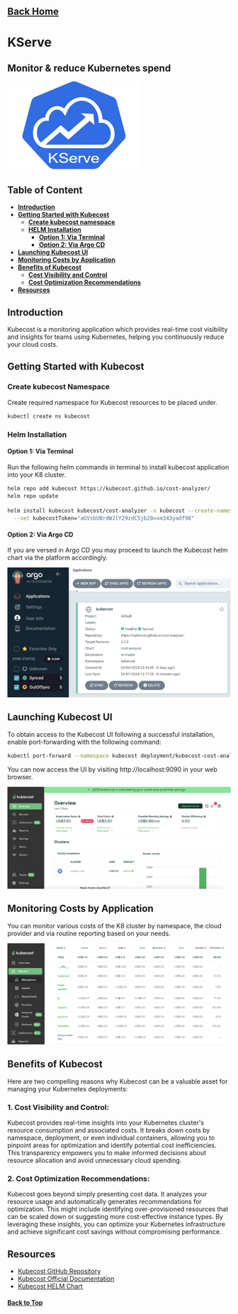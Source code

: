 ## [Back Home](../../README.md)

# KServe
## Monitor & reduce Kubernetes spend


<img src="../src/img/kserve/logo.png" width="300" height="200">

## Table of Content
* **[Introduction](#introduction)**
* **[Getting Started with Kubecost](#getting-started-with-kubecost)**
    * **[Create kubecost namespace](#create-kubecost-namespace)**
    * **[HELM Installation](#helm-installation)**
        * **[Option 1: Via Terminal](#option-1-via-terminal)**
        * **[Option 2: Via Argo CD](#option-2-via-argo-cd)**
* **[Launching Kubecost UI](#launching-kubecost-ui)**
* **[Monitoring Costs by Application](#monitoring-costs-by-application)**
* **[Benefits of Kubecost](#benefits-of-kubecost)**
    * **[Cost Visibility and Control](#1-cost-visibility-and-control)**
    * **[Cost Optimization Recommendations](#2-cost-optimization-recommendations)**
* **[Resources](#resources)**

## Introduction
Kubecost is a monitoring application which provides real-time cost visibility and insights for teams using Kubernetes, helping you continuously reduce your cloud costs.


## Getting Started with Kubecost

### Create kubecost Namespace
Create required namespace for Kubecost resources to be placed under.
```bash
kubectl create ns kubecost
```

### Helm Installation

#### Option 1: Via Terminal
Run the following helm commands in terminal to install kubecost application into your K8 cluster.
```bash
helm repo add kubecost https://kubecost.github.io/cost-analyzer/
helm repo update

helm install kubecost kubecost/cost-analyzer -n kubecost --create-namespace \
  --set kubecostToken="aGVsbUBrdWJlY29zdC5jb20=xm343yadf98"

```
#### Option 2: Via Argo CD
If you are versed in Argo CD you may proceed to launch the Kubecost helm chart via the platform accordingly.

![Create Kubecost via Argo CD](../src/img/kubecost/argocd-kubecost.png)

## Launching Kubecost UI
To obtain access to the Kubecost UI following a successful installation, enable port-forwarding with the following command:

```bash
kubectl port-forward --namespace kubecost deployment/kubecost-cost-analyzer 9090
```

You can now access the UI by visiting http://localhost:9090 in your web browser.

![Kubecost UI](../src/img/kubecost/kubecost-ui.png)


## Monitoring Costs by Application
You can monitor various costs of the K8 cluster by namespace, the cloud provider and via routine reporting based on your needs.

![Kubecost Cost Monitoring](../src/img/kubecost/kubecost-monitor.png)

## Benefits of Kubecost

Here are two compelling reasons why Kubecost can be a valuable asset for managing your Kubernetes deployments:

### 1. **Cost Visibility and Control:**
Kubecost provides real-time insights into your Kubernetes cluster's resource consumption and associated costs. It breaks down costs by namespace, deployment, or even individual containers, allowing you to pinpoint areas for optimization and identify potential cost inefficiencies. This transparency empowers you to make informed decisions about resource allocation and avoid unnecessary cloud spending.

### 2. **Cost Optimization Recommendations:**
Kubecost goes beyond simply presenting cost data. It analyzes your resource usage and automatically generates recommendations for optimization. This might include identifying over-provisioned resources that can be scaled down or suggesting more cost-effective instance types. By leveraging these insights, you can optimize your Kubernetes infrastructure and achieve significant cost savings without compromising performance.

## Resources
- [Kubecost GitHub Repository](https://github.com/kubecost)
- [Kubecost Official Documentation](https://kubecost.io/latest/)
- [Kubecost HELM Chart](https://github.com/kubecost/cost-analyzer-helm-chart/)

#### [Back to Top](#back-home)